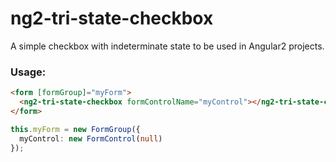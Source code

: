 # ng2-tri-state-checkbox
A simple checkbox with indeterminate state to be used in Angular2 projects.

### Usage:

```html
<form [formGroup]="myForm">
  <ng2-tri-state-checkbox formControlName="myControl"></ng2-tri-state-checkbox>
</form>
```

```typescript
this.myForm = new FormGroup({
  myControl: new FormControl(null)
});
```
